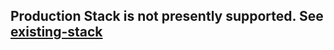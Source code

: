 ## Production Stack is not presently supported. See [existing-stack](https://github.com/RibbonCommunications/sbc_aws_cloudformation/tree/master/supported/highavailability/existing-stack)
